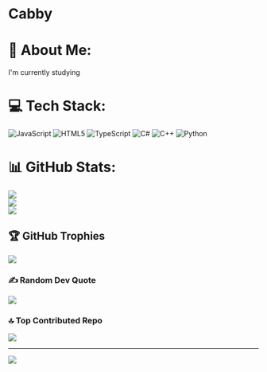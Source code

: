 # Cabby
# 💫 About Me:
I'm currently studying 


# 💻 Tech Stack:
![JavaScript](https://img.shields.io/badge/javascript-%23323330.svg?style=for-the-badge&logo=javascript&logoColor=%23F7DF1E) ![HTML5](https://img.shields.io/badge/html5-%23E34F26.svg?style=for-the-badge&logo=html5&logoColor=white) ![TypeScript](https://img.shields.io/badge/typescript-%23007ACC.svg?style=for-the-badge&logo=typescript&logoColor=white) ![C#](https://img.shields.io/badge/c%23-%23239120.svg?style=for-the-badge&logo=csharp&logoColor=white) ![C++](https://img.shields.io/badge/c++-%2300599C.svg?style=for-the-badge&logo=c%2B%2B&logoColor=white) ![Python](https://img.shields.io/badge/python-3670A0?style=for-the-badge&logo=python&logoColor=ffdd54)
# 📊 GitHub Stats:
![](https://github-readme-stats.vercel.app/api?username=Cabuloza&theme=dark&hide_border=false&include_all_commits=false&count_private=false)<br/>
![](https://nirzak-streak-stats.vercel.app/?user=Cabuloza&theme=dark&hide_border=false)<br/>
![](https://github-readme-stats.vercel.app/api/top-langs/?username=Cabuloza&theme=dark&hide_border=false&include_all_commits=false&count_private=false&layout=compact)

## 🏆 GitHub Trophies
![](https://github-profile-trophy.vercel.app/?username=Cabuloza&theme=radical&no-frame=false&no-bg=true&margin-w=4)

### ✍️ Random Dev Quote
![](https://quotes-github-readme.vercel.app/api?type=horizontal&theme=radical)

### 🔝 Top Contributed Repo
![](https://github-contributor-stats.vercel.app/api?username=Cabuloza&limit=5&theme=dark&combine_all_yearly_contributions=true)

---
[![](https://visitcount.itsvg.in/api?id=Cabuloza&icon=0&color=0)](https://visitcount.itsvg.in)

<!-- Proudly created with GPRM ( https://gprm.itsvg.in ) -->
